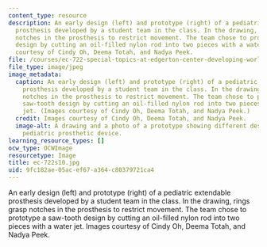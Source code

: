 ```yaml
---
content_type: resource
description: An early design (left) and prototype (right) of a pediatric extendable
  prosthesis developed by a student team in the class. In the drawing, rings grasp
  notches in the prosthesis to restrict movement. The team chose to prototype a saw-tooth
  design by cutting an oil-filled nylon rod into two pieces with a water jet. Images
  courtesy of Cindy Oh, Deema Totah, and Nadya Peek.
file: /courses/ec-722-special-topics-at-edgerton-center-developing-world-prosthetics-spring-2010/9fc182ae05acef67a364c80379721ca4_ec-722s10.jpg
file_type: image/jpeg
image_metadata:
  caption: An early design (left) and prototype (right) of a pediatric extendable
    prosthesis developed by a student team in the class. In the drawing, rings grasp
    notches in the prosthesis to restrict movement. The team chose to prototype a
    saw-tooth design by cutting an oil-filled nylon rod into two pieces with a water
    jet. (Images courtesy of Cindy Oh, Deema Totah, and Nadya Peek.)
  credit: Images courtesy of Cindy Oh, Deema Totah, and Nadya Peek.
  image-alt: A drawing and a photo of a prototype showing different designs for a
    pediatric prosthetic device.
learning_resource_types: []
ocw_type: OCWImage
resourcetype: Image
title: ec-722s10.jpg
uid: 9fc182ae-05ac-ef67-a364-c80379721ca4
---
```

An early design (left) and prototype (right) of a pediatric extendable prosthesis developed by a student team in the class. In the drawing, rings grasp notches in the prosthesis to restrict movement. The team chose to prototype a saw-tooth design by cutting an oil-filled nylon rod into two pieces with a water jet. Images courtesy of Cindy Oh, Deema Totah, and Nadya Peek.

